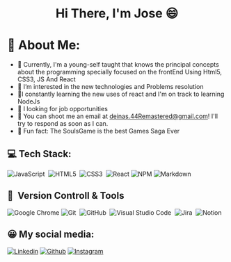 <h1 align=center>Hi There, I'm Jose 😄</h1>

# 📝 About Me:

- 📄 Currently, I'm a young-self taught that knows the principal concepts about the programming specially focused on the frontEnd Using Html5, CSS3, JS And React
- 👀 I’m interested in the new technologies and Problems resolution
- 📏I constantly learning the new uses of react and I'm on track to learning NodeJs
- 👔 I looking for job opportunities
- 📧 You can shoot me an email at deinas.44Remastered@gmail.com! I'll try to respond as soon as I can.
- 🎸 Fun fact: The SoulsGame is the best Games Saga Ever 



## 💻 Tech Stack:
![JavaScript](https://img.shields.io/badge/javascript-%23323330.svg?style=for-the-badge&logo=javascript&logoColor=%23F7DF1E)&nbsp;
![HTML5](https://img.shields.io/badge/html5-%23E34F26.svg?style=for-the-badge&logo=html5&logoColor=white)&nbsp;
![CSS3](https://img.shields.io/badge/css3-%231572B6.svg?style=for-the-badge&logo=css3&logoColor=white)&nbsp;
![React](https://img.shields.io/badge/React-blue?style=for-the-badge&logo=react&logoColor=%2361DAFB)
![NPM](https://img.shields.io/badge/NPM-%23CB3837.svg?style=for-the-badge&logo=npm&logoColor=white)
![Markdown](https://img.shields.io/badge/markdown-%23000000.svg?style=for-the-badge&logo=markdown&logoColor=white)&nbsp;

## 🧰 &nbsp;Version Controll & Tools 

![Google Chrome](https://img.shields.io/badge/Google-orange?style=for-the-badge&logo=google%20chrome&logoColor=white&color=black)
![Git](https://img.shields.io/badge/git-%23F05033.svg?style=for-the-badge&logo=git&logoColor=white)&nbsp;
![GitHub](https://img.shields.io/badge/github-%23121011.svg?style=for-the-badge&logo=github&logoColor=white)&nbsp;
![Visual Studio Code](https://img.shields.io/badge/Visual%20Studio%20Code-0078d7.svg?style=for-the-badge&logo=visual-studio-code&logoColor=white)&nbsp;
![Jira](https://img.shields.io/badge/jira-%230A0FFF.svg?style=for-the-badge&logo=jira&logoColor=white)&nbsp;
![Notion](https://img.shields.io/badge/Notion-%23000000.svg?style=for-the-badge&logo=notion&logoColor=white)&nbsp;

## 😀 My social media:
<p>
  <a href="https://www.linkedin.com/in/jose-medina-ramoni/"><img alt="Linkedin" title="Jose Medina" src="https://img.shields.io/badge/LinkedIn-0077B5?style=for-the-badge&logo=linkedin&logoColor=white"></a>
  <a href="https://github.com/DeiNas77"><img alt="Github" title="Jose Medina" src="https://img.shields.io/badge/GitHub-100000?style=for-the-badge&logo=github&logoColor=white"></a>
  <a href="https://www.instagram.com/j0rdanw3bst3r/"><img alt="Instagram" title="Jose Medina" src="https://img.shields.io/badge/Instagram-E4405F?style=for-the-badge&logo=instagram&logoColor=white"></a>
 </p>

